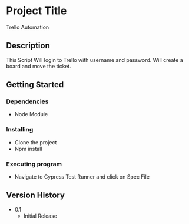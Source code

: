 # Project Title

Trello Automation

## Description
This Script Will login to Trello with username and password. Will create a board and move the ticket.

## Getting Started

### Dependencies

* Node Module

### Installing

* Clone the project
* Npm install <any version>

### Executing program

* Navigate to Cypress Test Runner and click on Spec File





## Version History


* 0.1
    * Initial Release

